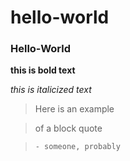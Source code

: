 # hello-world
### Hello-World

**this is bold text** 

*this is italicized text*

> Here is an example

> of a block quote

>     - someone, probably






